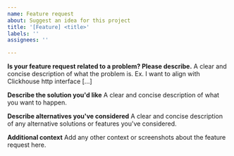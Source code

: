 ```yaml
---
name: Feature request
about: Suggest an idea for this project
title: '[Feature] <title>'
labels: ''
assignees: ''

---
```


**Is your feature request related to a problem? Please describe.**
A clear and concise description of what the problem is. Ex. I want to align with Clickhouse http interface [...]

**Describe the solution you'd like**
A clear and concise description of what you want to happen.

**Describe alternatives you've considered**
A clear and concise description of any alternative solutions or features you've considered.

**Additional context**
Add any other context or screenshots about the feature request here.
